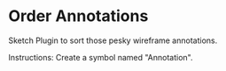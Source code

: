 # Order Annotations
Sketch Plugin to sort those pesky wireframe annotations.

Instructions:
Create a symbol named "Annotation". 
